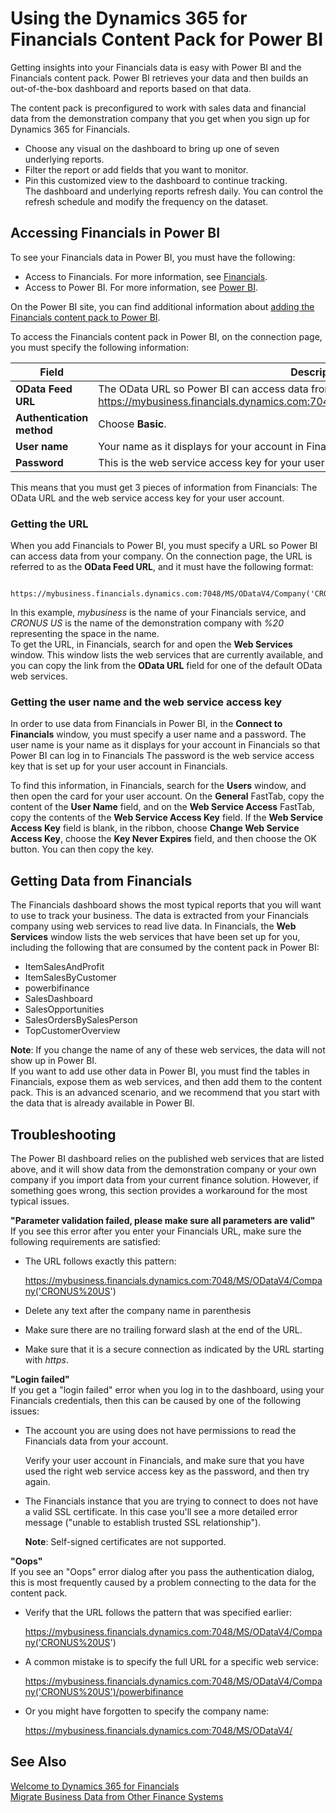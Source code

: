 <properties
	pageTitle="Using the Dynamics 365 for Financials Content Pack for Power BI | Financials"
    description="Using the Dynamics 365 for Financials content pack for Power BI"
	services="project-madeira"
	documentationCenter=""
	authors="edupont04"/>
<tags
    ms.service="project-madeira"
    ms.topic="get-started-article"
    ms.devlang="na"
    ms.tgt_pltfrm="na"
    ms.workload="na"
    ms.date="11/17/2016"
    ms.author="edupont" />

# Using the Dynamics 365 for Financials Content Pack for Power BI
Getting insights into your Financials data is easy with Power BI and the Financials content pack. Power BI retrieves your data and then builds an out-of-the-box dashboard and reports based on that data.  

The content pack is preconfigured to work with sales data and financial data from the demonstration company that you get when you sign up for Dynamics 365 for Financials.  

- Choose any visual on the dashboard to bring up one of seven underlying reports.  
- Filter the report or add fields that you want to monitor.  
- Pin this customized view to the dashboard to continue tracking.  
The dashboard and underlying reports refresh daily. You can control the refresh schedule and modify the frequency on the dataset.  

## Accessing Financials in Power BI
To see your Financials data in Power BI, you must have the following:  

- Access to Financials. For more information, see [Financials](http://go.microsoft.com/fwlink/?LinkID=759714).  
- Access to Power BI. For more information, see [Power BI](https://powerbi.microsoft.com).

On the Power BI site, you can find additional information about [adding the Financials content pack to Power BI](http://go.microsoft.com/fwlink/?LinkID=760850).  

To access the Financials content pack in Power BI, on the connection page, you must specify the following information:

| Field       | Description              |
|-------------|--------------------------|
|**OData Feed URL**|The OData URL so Power BI can access data from your company, such as https://mybusiness.financials.dynamics.com:7048/MS/ODataV4/Company('My%2Business').|
|**Authentication method**|Choose **Basic**.|
|**User name**|Your name as it displays for your account in Financials, such as *John Smith*.|
|**Password**|This is the web service access key for your user account in Financials.|

This means that you must get 3 pieces of information from Financials: The OData URL and the web service access key for your user account.  

### Getting the URL  
When you add Financials to Power BI, you must specify a URL so Power BI can access data from your company. On the connection page, the URL is referred to as the **OData Feed URL**, and it must have the following format:

         https://mybusiness.financials.dynamics.com:7048/MS/ODataV4/Company('CRONUS%20US')  
In this example, *mybusiness* is the name of your Financials service, and *CRONUS US* is the name of the demonstration company with *%20* representing the space in the name.   
To get the URL, in Financials, search for and open the **Web Services** window. This window lists the web services that are currently available, and you can copy the link from the **OData URL** field for one of the default OData web services.  

### Getting the user name and the web service access key  
In order to use data from Financials in Power BI, in the **Connect to Financials** window, you must specify a user name and a password. The user name is your name as it displays for your account in Financials so that Power BI can log in to Financials The password is the web service access key that is set up for your user account in Financials.  

To find this information, in Financials, search for the **Users** window, and then open the card for your user account. On the **General** FastTab, copy the content of the **User Name** field, and on the **Web Service Access** FastTab, copy the contents of the **Web Service Access Key** field. If the **Web Service Access Key** field is blank, in the ribbon, choose **Change Web Service Access Key**, choose the **Key Never Expires** field, and then choose the OK button. You can then copy the key.  

## Getting Data from Financials
The Financials dashboard shows the most typical reports that you will want to use to track your business. The data is extracted from your Financials company using web services to read live data. In Financials, the **Web Services** window lists the web services that have been set up for you, including the following that are consumed by the content pack in Power BI:  

- ItemSalesAndProfit  
- ItemSalesByCustomer  
- powerbifinance  
- SalesDashboard  
- SalesOpportunities  
- SalesOrdersBySalesPerson  
- TopCustomerOverview  

**Note**: If you change the name of any of these web services, the data will not show up in Power BI.  
If you want to add use other data in Power BI, you must find the tables in Financials, expose them as web services, and then add them to the content pack. This is an advanced scenario, and we recommend that you start with the data that is already available in Power BI.  

## Troubleshooting
The Power BI dashboard relies on the published web services that are listed above, and it will show data from the demonstration company or your own company if you import data from your current finance solution. However, if something goes wrong, this section provides a workaround for the most typical issues.  

**"Parameter validation failed, please make sure all parameters are valid"**  
If you see this error after you enter your Financials URL, make sure the following requirements are satisfied:  

- The URL follows exactly this pattern:

    https://mybusiness.financials.dynamics.com:7048/MS/ODataV4/Company('CRONUS%20US')  
- Delete any text after the company name in parenthesis  
- Make sure there are no trailing forward slash at the end of the URL.  
- Make sure that it is a secure connection as indicated by the URL starting with *https*.  


**"Login failed"**  
If you get a "login failed" error when you log in to the dashboard, using your Financials credentials, then this can be caused by one of the following issues:

* The account you are using does not have permissions to read the Financials data from your account.

    Verify your user account in Financials, and make sure that you have used the right web service access key as the password, and then try again.  
* The Financials  instance that you are trying to connect to does not have a valid SSL certificate. In this case you'll see a more detailed error message ("unable to establish trusted SSL relationship").

    **Note**: Self-signed certificates are not supported.  


**"Oops"**  
If you see an "Oops" error dialog after you pass the authentication dialog, this is most frequently caused by a problem connecting to the data for the content pack.

* Verify that the URL follows the pattern that was specified earlier:

    https://mybusiness.financials.dynamics.com:7048/MS/ODataV4/Company('CRONUS%20US')  
* A common mistake is to specify the full URL for a specific web service:

    https://mybusiness.financials.dynamics.com:7048/MS/ODataV4/Company('CRONUS%20US')/powerbifinance  
* Or you might have forgotten to specify the company name:

    https://mybusiness.financials.dynamics.com:7048/MS/ODataV4/  


## See Also
[Welcome to Dynamics 365 for Financials](madeira-get-started.md)  
[Migrate Business Data from Other Finance Systems](upload-data.md)  
